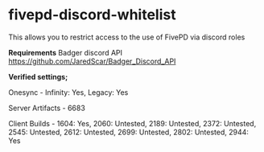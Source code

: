 # fivepd-discord-whitelist

This allows you to restrict access to the use of FivePD via discord roles

**Requirements**
Badger discord API
https://github.com/JaredScar/Badger_Discord_API


**Verified settings;**

Onesync - Infinity: Yes, Legacy: Yes

Server Artifacts - 6683

Client Builds - 1604: Yes, 2060: Untested, 2189: Untested, 2372: Untested, 2545: Untested, 2612: Untested, 2699: Untested, 2802: Untested, 2944: Yes
